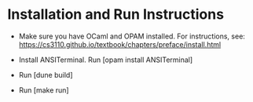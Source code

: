 # Installation and Run Instructions

- Make sure you have OCaml and OPAM installed.
  For instructions, see: https://cs3110.github.io/textbook/chapters/preface/install.html

- Install ANSITerminal. Run [opam install ANSITerminal]

- Run [dune build]

- Run [make run]
